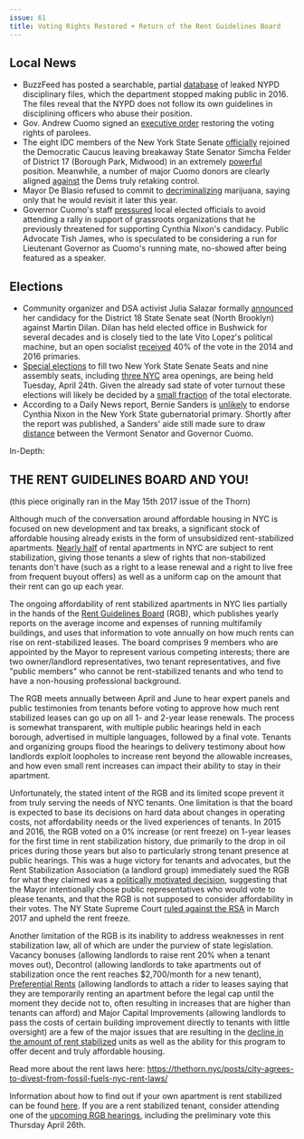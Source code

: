 ```yaml
---
issue: 61
title: Voting Rights Restored + Return of the Rent Guidelines Board
---
```


## Local News
-   BuzzFeed has posted a searchable, partial [database](https://www.buzzfeed.com/kendalltaggart/nypd-police-misconduct-database-explainer?utm_term=.dnvMgo2POy#.cum7WYQXyB) of leaked NYPD disciplinary files, which the department stopped making public in 2016. The files reveal that the NYPD does not follow its own guidelines in disciplining officers who abuse their position.
-   Gov. Andrew Cuomo signed an [executive order](http://www.nydailynews.com/new-york/cuomo-announces-executive-order-parolees-vote-article-1.3941028) restoring the voting rights of parolees.
-   The eight IDC members of the New York State Senate [officially](https://www.politico.com/states/new-york/albany/story/2018/04/16/after-7-year-schism-idc-officially-rejoins-mainline-democrats-366877) rejoined the Democratic Caucus leaving breakaway State Senator Simcha Felder of District 17 (Borough Park, Midwood) in an extremely [powerful](https://cityandstateny.com/articles/politics/news-politics/simcha-felder-andrew-cuomo-hasnt-talked-reuniting-state-senate.html) position. Meanwhile, a number of major Cuomo donors are clearly aligned [against](http://www.gothamgazette.com/state/7624-major-cuomo-supporters-don-t-want-a-democratic-state-senate?mc_cid=503b201c80&mc_eid=1a9d72cbc4) the Dems truly retaking control.
-   Mayor De Blasio refused to commit to [decriminalizing](http://www.nydailynews.com/news/politics/mayor-de-blasio-not-convinced-legalizing-marijuana-article-1.3945677) marijuana, saying only that he would revisit it later this year.
-   Governor Cuomo's staff [pressured](https://www.nytimes.com/2018/04/19/nyregion/cuomo-rally-nixon-wfp-election.html) local elected officials to avoid attending a rally in support of grassroots organizations that he previously threatened for supporting Cynthia Nixon's candidacy. Public Advocate Tish James, who is speculated to be considering a run for Lieutenant Governor as Cuomo's running mate, no-showed after being featured as a speaker.

## Elections
-   Community organizer and DSA activist Julia Salazar formally [announced](http://www.brooklyneagle.com/articles/2018/4/17/salazar-challenge-dilan-democratic-primary) her candidacy for the District 18 State Senate seat (North Brooklyn) against Martin Dilan. Dilan has held elected office in Bushwick for several decades and is closely tied to the late Vito Lopez's political machine, but an open socialist [received](https://ballotpedia.org/Debbie_Medina) 40% of the vote in the 2014 and 2016 primaries.
-   [Special elections](https://ballotpedia.org/New_York_state_legislative_special_elections,_2018) to fill two New York State Senate Seats and nine assembly seats, including [three NYC](http://www.gothamgazette.com/state/7483-the-11-special-elections-set-for-april-24) area openings, are being held Tuesday, April 24th. Given the already sad state of voter turnout these elections will likely be decided by a [small fraction](https://citylimits.org/2018/04/18/a-mere-handful-of-voters-likely-to-decide-who-represents-125000-bronxites-in-albany/) of the total electorate.
-   According to a Daily News report, Bernie Sanders is [unlikely](http://www.nydailynews.com/news/politics/lovett-cynthia-nixon-bernie-sanders-backing-article-1.3936141) to endorse Cynthia Nixon in the New York State gubernatorial primary. Shortly after the report was published, a Sanders' aide still made sure to draw [distance](http://www.nydailynews.com/news/politics/bernie-sanders-adviser-pol-not-lock-step-cuomo-article-1.3937002) between the Vermont Senator and Governor Cuomo.

In-Depth:

## THE RENT GUIDELINES BOARD AND YOU!

(this piece originally ran in the May 15th 2017 issue of the Thorn)

Although much of the conversation around affordable housing in NYC is focused on new development and tax breaks, a significant stock of affordable housing already exists in the form of unsubsidized rent-stabilized apartments. [Nearly half](http://furmancenter.org/thestoop/entry/report-the-challenge-of-rising-rents) of rental apartments in NYC are subject to rent stabilization, giving those tenants a slew of rights that non-stabilized tenants don't have (such as a right to a lease renewal and a right to live free from frequent buyout offers) as well as a uniform cap on the amount that their rent can go up each year.

The ongoing affordability of rent stabilized apartments in NYC lies partially in the hands of the [Rent Guidelines Board](http://www1.nyc.gov/site/rentguidelinesboard/about/about.page) (RGB), which publishes yearly reports on the average income and expenses of running multifamily buildings, and uses that information to vote annually on how much rents can rise on rent-stabilized leases. The board comprises 9 members who are appointed by the Mayor to represent various competing interests; there are two owner/landlord representatives, two tenant representatives, and five "public members" who cannot be rent-stabilized tenants and who tend to have a non-housing professional background.

The RGB meets annually between April and June to hear expert panels and public testimonies from tenants before voting to approve how much rent stabilized leases can go up on all 1- and 2-year lease renewals. The process is somewhat transparent, with multiple public hearings held in each borough, advertised in multiple languages, followed by a final vote. Tenants and organizing groups flood the hearings to delivery testimony about how landlords exploit loopholes to increase rent beyond the allowable increases, and how even small rent increases can impact their ability to stay in their apartment.

Unfortunately, the stated intent of the RGB and its limited scope prevent it from truly serving the needs of NYC tenants. One limitation is that the board is expected to base its decisions on hard data about changes in operating costs, not affordability needs or the lived experiences of tenants. In 2015 and 2016, the RGB voted on a 0% increase (or rent freeze) on 1-year leases for the first time in rent stabilization history, due primarily to the drop in oil prices during those years but also to particularly strong tenant presence at public hearings. This was a huge victory for tenants and advocates, but the Rent Stabilization Association (a landlord group) immediately sued the RGB for what they claimed was a [politically motivated decision](https://www.nytimes.com/2016/06/28/nyregion/for-the-second-year-rents-in-some-stabilized-apartments-in-new-york-city-will-not-increase.html?_r=0), suggesting that the Mayor intentionally chose public representatives who would vote to please tenants, and that the RGB is not supposed to consider affordability in their votes. The NY State Supreme Court [ruled against the RSA](https://therealdeal.com/2017/03/28/judge-upholds-rent-freeze-challenged-by-landlord-group/) in March 2017 and upheld the rent freeze.

Another limitation of the RGB is its inability to address weaknesses in rent stabilization law, all of which are under the purview of state legislation. Vacancy bonuses (allowing landlords to raise rent 20% when a tenant moves out), Decontrol (allowing landlords to take apartments out of stabilization once the rent reaches $2,700/month for a new tenant), [Preferential Rents](https://therealdeal.com/2017/04/25/new-york-landlords-exploit-loophole-to-hike-rents-despite-freeze/) (allowing landlords to attach a rider to leases saying that they are temporarily renting an apartment before the legal cap until the moment they decide not to, often resulting in increases that are higher than tenants can afford) and Major Capital Improvements (allowing landlords to pass the costs of certain building improvement directly to tenants with little oversight) are a few of the major issues that are resulting in the [decline in the amount of rent stabilized](https://therealdeal.com/2015/07/16/heres-a-look-at-just-how-many-rent-stabilized-pads-nyc-lost-since-2007/) units as well as the ability for this program to offer decent and truly affordable housing.

Read more about the rent laws here: <https://thethorn.nyc/posts/city-agrees-to-divest-from-fossil-fuels-nyc-rent-laws/>

Information about how to find out if your own apartment is rent stabilized can be found [here](http://www.nycrgb.org/html/resources/faq/rentstab.html). If you are a rent stabilized tenant, consider attending one of the [upcoming RGB hearings](https://www1.nyc.gov/site/rentguidelinesboard/meetings/2018-meetings.page), including the preliminary vote this Thursday April 26th.

